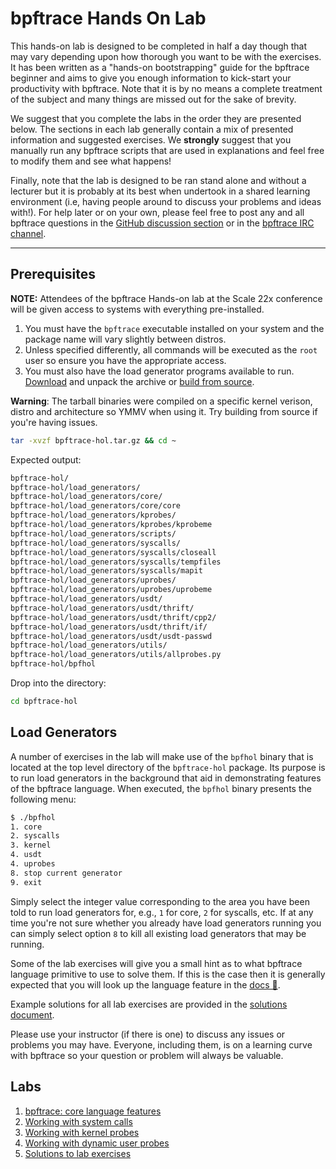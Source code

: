 # bpftrace Hands On Lab

This hands-on lab is designed to be completed in half a day though that may vary depending upon how thorough you want to be with the exercises. It has been written as a "hands-on bootstrapping" guide for the bpftrace beginner and aims to give you enough information to kick-start your productivity with bpftrace. Note that it is by no means a complete treatment of the subject and many things are missed out for the sake of brevity.

We suggest that you complete the labs in the order they are presented below. The sections in each lab generally contain a mix of presented information and suggested exercises. We **strongly** suggest that you manually run any bpftrace scripts that are used in explanations and feel free to modify them and see what happens!

Finally, note that the lab is designed to be ran stand alone and without a lecturer but it is probably at its best when undertook in a shared learning environment (i.e, having people around to discuss your problems and ideas with!). For help later or on your own, please feel free to post any and all bpftrace questions in the [GitHub discussion section](https://github.com/bpftrace/bpftrace/discussions) or in the [bpftrace IRC channel](https://webchat.oftc.net/?nick=&channels=%23bpftrace).

---

## Prerequisites

**NOTE:** Attendees of the bpftrace Hands-on lab at the Scale 22x conference will be given access to systems with everything pre-installed.

1. You must have the `bpftrace` executable installed on your system and the package name will vary slightly between distros. 
2. Unless specified differently, all commands will be executed as the `root` user so ensure you have the appropriate access.
3. You must also have the load generator programs available to run. [Download](/bpftrace-hol.tar.gz) and unpack the archive or [build from source](https://github.com/tyroguru/BPFTrace-hol/tree/master/CODE).

**Warning**: The tarball binaries were compiled on a specific kernel verison, distro and architecture so YMMV when using it. Try building from source if you're having issues.

```sh
tar -xvzf bpftrace-hol.tar.gz && cd ~
```
Expected output:
```sh
bpftrace-hol/
bpftrace-hol/load_generators/
bpftrace-hol/load_generators/core/
bpftrace-hol/load_generators/core/core
bpftrace-hol/load_generators/kprobes/
bpftrace-hol/load_generators/kprobes/kprobeme
bpftrace-hol/load_generators/scripts/
bpftrace-hol/load_generators/syscalls/
bpftrace-hol/load_generators/syscalls/closeall
bpftrace-hol/load_generators/syscalls/tempfiles
bpftrace-hol/load_generators/syscalls/mapit
bpftrace-hol/load_generators/uprobes/
bpftrace-hol/load_generators/uprobes/uprobeme
bpftrace-hol/load_generators/usdt/
bpftrace-hol/load_generators/usdt/thrift/
bpftrace-hol/load_generators/usdt/thrift/cpp2/
bpftrace-hol/load_generators/usdt/thrift/if/
bpftrace-hol/load_generators/usdt/usdt-passwd
bpftrace-hol/load_generators/utils/
bpftrace-hol/load_generators/utils/allprobes.py
bpftrace-hol/bpfhol
```
Drop into the directory:
```sh
cd bpftrace-hol
```

## Load Generators

A number of exercises in the lab will make use of the `bpfhol` binary that is located at the top level directory of the `bpftrace-hol` package. Its purpose is to run load generators in the background that aid in demonstrating features of the bpftrace language. When executed, the `bpfhol` binary presents the following menu:

```sh
$ ./bpfhol
1. core
2. syscalls
3. kernel
4. usdt
4. uprobes
8. stop current generator
9. exit
```

Simply select the integer value corresponding to the area you have been told to run load generators for, e.g., `1` for core, `2` for syscalls, etc. If at any time you're not sure whether you already have load generators running you can simply select option `8` to kill all existing load generators that may be running.

Some of the lab exercises will give you a small hint as to what bpftrace language primitive to use to solve them. If this is the case then it is generally expected that you will look up the language feature in the [docs 📖](/docs/pre-release).

Example solutions for all lab exercises are provided in the [solutions document](./lab-solutions).

Please use your instructor (if there is one) to discuss any issues or problems you may have. Everyone, including them, is on a learning curve with bpftrace so your question or problem will always be valuable.

## Labs

1. [bpftrace: core language features](./core-language)
1. [Working with system calls](./system-calls)
1. [Working with kernel probes](./kernel-probes)
1. [Working with dynamic user probes](./user-probes)
1. [Solutions to lab exercises](./lab-solutions)
